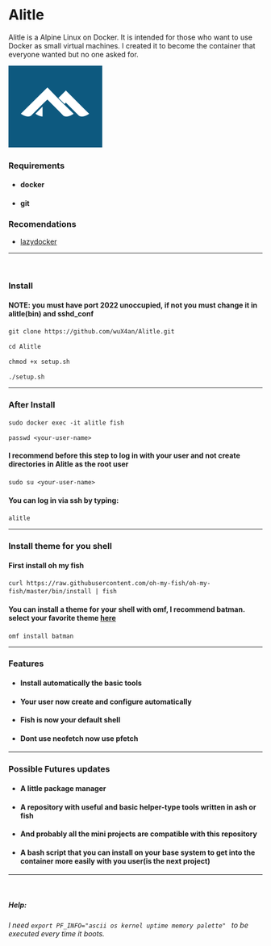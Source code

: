 # Alitle

Alitle is a Alpine Linux on Docker. It is intended for those who want to use Docker as small virtual machines. I created it to become the container that everyone wanted but no one asked for.

<img src="https://raw.githubusercontent.com/wuX4an/wuX4an/main/assets/logo/alpine.png">



### **Requirements**
* #### docker
* #### git

### **Recomendations**

* [lazydocker](https://github.com/jesseduffield/lazydocker)

---

<br>

### Install
#### NOTE: you must have port 2022 unoccupied, if not you must change it in alitle(bin) and sshd_conf
```
git clone https://github.com/wuX4an/Alitle.git
```
```
cd Alitle
```
```
chmod +x setup.sh
```
```
./setup.sh
```

---

### After Install
```
sudo docker exec -it alitle fish
```

```
passwd <your-user-name>
```
#### I recommend before this step to log in with your user and not create directories in Alitle as the root user
```
sudo su <your-user-name>
```

#### You can log in via ssh by typing:
```
alitle
```

---

### Install theme for you shell
#### First install oh my fish
```
curl https://raw.githubusercontent.com/oh-my-fish/oh-my-fish/master/bin/install | fish
```


#### You can install a theme for your shell with omf, I recommend batman. select your favorite theme [here](https://github.com/oh-my-fish/oh-my-fish/blob/master/docs/Themes.md)
```
omf install batman 
```

---

### Features
* #### Install automatically the basic tools 
* #### Your user now create and configure automatically
* #### Fish is now your default shell
* #### Dont use neofetch now use pfetch 

---

### Possible Futures updates
* #### A little package manager
* #### A repository with useful and basic helper-type tools written in ash or fish
* #### And probably all the mini projects are compatible with this repository
* #### A bash script that you can install on your base system to get into the container more easily with you user(is the next project)

---

<br>


##### Help:
###### I need ```export PF_INFO="ascii os kernel uptime memory palette" ``` to be executed every time it boots.
